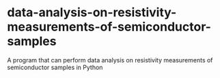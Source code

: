 # data-analysis-on-resistivity-measurements-of-semiconductor-samples
A program that can perform data analysis on resistivity measurements of semiconductor samples in Python
